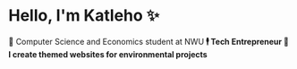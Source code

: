 # Hello, I'm Katleho ✨

🧠 Computer Science and Economics student at NWU<b/>
🕴️  Tech Entrepreneur<b/>
📌 I create themed websites for environmental projects<b/>
